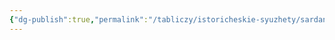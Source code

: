 ```yaml
---
{"dg-publish":true,"permalink":"/tabliczy/istoricheskie-syuzhety/sardanapal/","dgPassFrontmatter":true}
---
```



